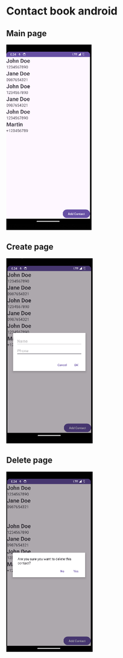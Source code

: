 # Contact book android


## Main page

![Main page](/main-page.png)

## Create page

![Create page](/create-page.png)

## Delete page

![Delete page](/delete-page.png)